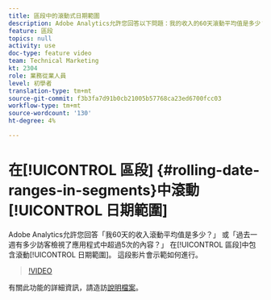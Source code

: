 ```yaml
---
title: 區段中的滾動式日期範圍
description: Adobe Analytics允許您回答以下問題：我的收入的60天滾動平均值是多少？ 或——過去一週有多少訪客檢視了應用程式中超過5次的內容？ 在區段中加入滾動日期範圍。 這段影片會示範如何進行。
feature: 區段
topics: null
activity: use
doc-type: feature video
team: Technical Marketing
kt: 2304
role: 業務從業人員
level: 初學者
translation-type: tm+mt
source-git-commit: f3b3fa7d91b0cb21005b57768ca23ed6700fcc03
workflow-type: tm+mt
source-wordcount: '130'
ht-degree: 4%

---
```



# 在[!UICONTROL 區段] {#rolling-date-ranges-in-segments}中滾動[!UICONTROL 日期範圍]

Adobe Analytics允許您回答「我60天的收入滾動平均值是多少？」 或「過去一週有多少訪客檢視了應用程式中超過5次的內容？」 在[!UICONTROL 區段]中包含滾動[!UICONTROL 日期範圍]。 這段影片會示範如何進行。

>[!VIDEO](https://video.tv.adobe.com/v/25403/?quality=12)

有關此功能的詳細資訊，請造訪[說明檔案](https://marketing.adobe.com/resources/help/en_US/analytics/segment/index.html?f=seg_build_ui)。
